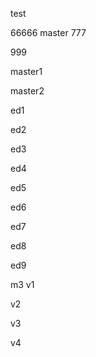 test

66666
master
777


999

master1

master2

ed1

ed2

ed3

ed4

ed5

ed6

ed7

ed8

ed9

m3
v1

v2

v3

v4